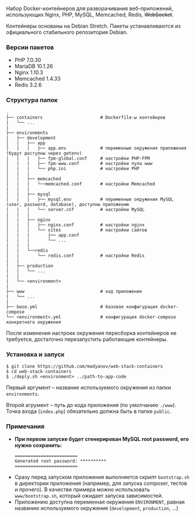 Набор Docker-контейнеров для разворачивания веб-приложений, использующих Nginx, PHP, MySQL, Memcached, Redis, ~~WebSocket~~.

Контейнеры основаны на Debian Stretch. Пакеты устанавливаются из официального стабильного репозитория Debian.

### Версии пакетов

- PHP 7.0.30
- MariaDB 10.1.26
- Nginx 1.10.3
- Memcached 1.4.33
- Redis 3.2.6

### Структура папок

```
.
├── containers                      # Dockerfile-ы контейнров
|   └── ...
|
├── environments
|   ├── development
│   |   ├── app
│   |   |   ├── app.env             # переменные окружения приложения (будут доступны через getenv)
│   |   |   ├── fpm-global.conf     # настройки PHP-FPM
│   |   |   ├── fpm-www.conf        # настройки пула www
│   |   |   └── php.ini             # настройки PHP
|   |   |
│   |   ├── memcached
│   |   |   └──memcached.conf       # настройки Memcached
|   |   |
│   |   ├── mysql
|   |   |   ├── mysql.env           # переменные окружения MySQL (user, password, database), доступны приложению
│   |   |   └── server.cnf          # настройки MySQL
|   |   |
│   |   ├── nginx
│   |   │   ├── nginx.conf          # настройки nginx
│   |   |   └── sites               # настройки сайтов
│   |   |       ├── app.conf
|   |   |       └── ...
|   |   |
│   |   └──redis
│   |       └── redis.conf          # настройки Redis
|   |
│   ├── production
|   |   └── ...
|   |
|   └── <environment>
|
├── www                             # код приложения
|   └── ...
|
├── base.yml                        # базовая конфигурация docker-compose
└── <environment>.yml               # конфигурация docker-compose конкретного окружения
```

После изменения настроек окружения пересборка контейнеров не требуется, достаточно перезапустить работающие контейнеры.

### Установка и запуск

```
$ git clone https://github.com/madyanov/web-stack-containers
$ cd web-stack-containers
$ ./deply.sh <environment> ../path-to-app-code
```

Первый аргумент – название используемого окружения из папки `environments`.

Второй агрумент – путь до кода приложения (по умолчанию `./www`). Точка входа (`index.php`) обязательно должна быть в папке `public`.

### Примечания

- **При первом запуске будет сгенерирован MySQL root password, его нужно сохранить:**
    ```
    ========================
    Generated root password: **********
    ========================
    ```
- Сразу перед запуском приложения выполняется скрипт `bootstrap.sh` в директории приложения (например, для запуска composer, тестов и прочего). В качестве примера можно использовать `www/bootstrap.sh`, который ожидает запуска зависимостей.
- Приложению доступна переменная окружения `ENVIRONMENT`, равная названию используемого окружения (`development`, `production`, ...)
